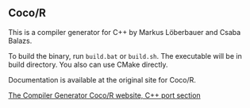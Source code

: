 Coco/R
------

This is a compiler generator for C++ by Markus Löberbauer and Csaba Balazs.

To build the binary, run `build.bat` or `build.sh`. The executable will be in build directory.
You also can use CMake directly.

Documentation is available at the original site for Coco/R.

[The Compiler Generator Coco/R website, C++ port section](http://www.ssw.uni-linz.ac.at/Coco/#CPP)
